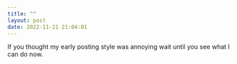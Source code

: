 ```yaml
---
title: ""
layout: post
date: 2022-11-21 21:04:01
---
```

If you thought my early posting style was annoying wait until you
see what I can do now.
